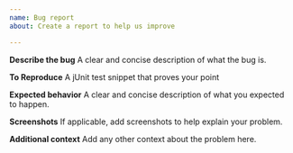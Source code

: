 ```yaml
---
name: Bug report
about: Create a report to help us improve

---
```


**Describe the bug**
A clear and concise description of what the bug is.

**To Reproduce**
A jUnit test snippet that proves your point

**Expected behavior**
A clear and concise description of what you expected to happen.

**Screenshots**
If applicable, add screenshots to help explain your problem.

**Additional context**
Add any other context about the problem here.
